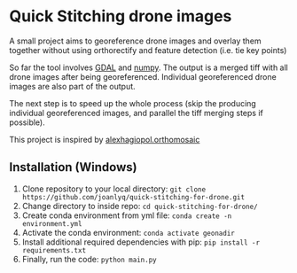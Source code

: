 # Quick Stitching drone images
A small project aims to georeference drone images and overlay them together without using orthorectify and feature detection (i.e. tie key points)

So far the tool involves [GDAL](https://gdal.org/) and [numpy](https://numpy.org/). The output is a merged tiff with all drone images after being georeferenced. Individual georeferenced drone images are also part of the output.

The next step is to speed up the whole process (skip the producing individual georeferenced images, and parallel the tiff merging steps if possible).  

This project is inspired by [alexhagiopol.orthomosaic](https://github.com/alexhagiopol/orthomosaic)

## Installation (Windows)
1. Clone repository to your local directory: `git clone https://github.com/joanlyq/quick-stitching-for-drone.git`
2. Change directory to inside repo: `cd quick-stitching-for-drone/`
3. Create conda environment from yml file: `conda create -n environment.yml`
4. Activate the conda environment: `conda activate geonadir`
5. Install additional required dependencies with pip: `pip install -r requirements.txt`
6. Finally, run the code: `python main.py`